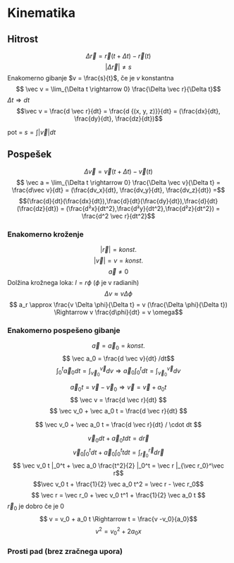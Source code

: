 # Kinematika
## Hitrost
$$\Delta \vec r = \vec r(t + \Delta t) - \vec r(t)$$
$$|\Delta \vec r| \neq s$$
Enakomerno gibanje $v = \frac{s}{t}$, če je $v$ konstantna
$$ \vec v = \lim_{\Delta t \rightarrow 0} \frac{\Delta \vec r}{\Delta t}$$
$\Delta t \Rightarrow dt$
$$\vec v = \frac{d \vec r}{dt} = \frac{d {(x, y, z)}}{dt} = (\frac{dx}{dt}, \frac{dy}{dt}, \frac{dz}{dt})$$

pot = $s = \int |\vec v| dt$
## Pospešek
$$\Delta \vec v = \vec v(t + \Delta t) - \vec v(t)$$
$$ \vec a = \lim_{\Delta t \rightarrow 0} \frac{\Delta \vec v}{\Delta t} = \frac{d\vec v}{dt} = (\frac{dv_x}{dt}, \frac{dv_y}{dt}, \frac{dv_z}{dt}) =$$
$$(\frac{d}{dt}(\frac{dx}{dt}),\frac{d}{dt}(\frac{dy}{dt}),\frac{d}{dt}(\frac{dz}{dt}) = (\frac{d²x}{dt^2},\frac{d²y}{dt^2},\frac{d²z}{dt^2}) = \frac{d^2 \vec r}{dt^2}$$
### Enakomerno kroženje
$$ |\vec r| = konst.$$
$$ |\vec v| = v = konst.$$
$$ \vec a \neq 0$$
Dolžina krožnega loka: $l = r\phi$ ($\phi$ je v radianih)
$$ \Delta v \approx v \Delta \phi$$
$$ a_r \approx \frac{v \Delta \phi}{\Delta t} = v (\frac{\Delta \phi}{\Delta t}) \Rightarrow v \frac{d\phi}{dt} = v \omega$$
### Enakomerno pospešeno gibanje
$$ \vec a = \vec a_0 = konst.$$
$$ \vec a_0 = \frac{d \vec v}{dt} /dt$$
$$ \int_0^t \vec a_0 dt = \int_{\vec v_0}^\vec v dv \Rightarrow \vec a_0 \int_0^t dt = \int_{\vec v_0}^\vec v dv $$


$$ \vec a_0 t = \vec v - \vec v_0 \Rightarrow \vec v = \vec v + a_0 t$$
$$ \vec v = \frac{d \vec r}{dt} $$
$$ \vec v_0 + \vec a_0 t = \frac{d \vec r}{dt} $$

$$ \vec v_0 + \vec a_0 t = \frac{d \vec r}{dt} / \cdot dt $$

$$ \vec v_0 dt + \vec a_0 t dt = d \vec r$$
$$ \vec v_0 \int_0^t dt + \vec a_0 \int_0^t t dt = \int_{\vec r_0}^\vec r d \vec r$$
$$ \vec v_0 t |_0^t + \vec a_0 \frac{t^2}{2} |_0^t = \vec r |_{\vec r_0}^\vec r$$
$$\vec v_0 t + \frac{1}{2} \vec a_0 t^2 = \vec r - \vec r_0$$
$$ \vec r = \vec r_0 + \vec v_0 t^1 + \frac{1}{2} \vec a_0 t $$
$\vec r_0$ je dobro če je 0
$$ v = v_0 + a_0 t \Rightarrow t = \frac{v -v_0}{a_0}$$
$$v^2 = v_0^2 + 2a_0 x$$
### Prosti pad (brez zračnega upora)
